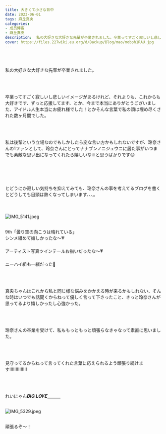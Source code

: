 ```yaml
---
title: 大きくて小さな背中
date: 2023-06-01
tags: 麻丘真央
categories: 
- 成员博客
- 麻丘真央
description:  私の大好きな大好きな先輩が卒業されました。卒業ってすごく寂しいし悲しいイメージがあるけれど、それよりも、これからも大好きです、ずっと応援してます、とか、今まで本当にありがとうございました、アイド...
cover: https://files.227wiki.eu.org/d/Backup/Blog/mao/mobph1RAU.jpg 
---
```

<div class="blog_detail__main">
<div><div dir="ltr"><meta content="text/html; charset=utf-8" http-equiv="content-type"/><div>　</div><p class="p1" style="margin: 0px; font-stretch: normal; line-height: normal; min-height: 22px;   -webkit-text-size-adjust: auto;"><br/></p><p class="p2" style="margin: 0px; font-stretch: normal; line-height: normal;   -webkit-text-size-adjust: auto;"><span class="s2">私の大好きな大好きな先輩が卒業されました。</span></p><p class="p1" style="margin: 0px; font-stretch: normal; line-height: normal; min-height: 22px;   -webkit-text-size-adjust: auto;"><span class="s1"></span><br/></p><p class="p1" style="margin: 0px; font-stretch: normal; line-height: normal; min-height: 22px;   -webkit-text-size-adjust: auto;"><span class="s1"></span><br/></p><p class="p1" style="margin: 0px; font-stretch: normal; line-height: normal; min-height: 22px;   -webkit-text-size-adjust: auto;"><span class="s1"></span><br/></p><p class="p2" style="margin: 0px; font-stretch: normal; line-height: normal;   -webkit-text-size-adjust: auto;"><span class="s2">卒業ってすごく寂しいし悲しいイメージがあるけれど、それよりも、これからも大好きです、ずっと応援してます、とか、今まで本当にありがとうございました、アイドル人生本当にお疲れ様でした！とかそんな言葉で私の頭は埋め尽くされた数ヶ月間でした。</span></p><p class="p1" style="margin: 0px; font-stretch: normal; line-height: normal; min-height: 22px;   -webkit-text-size-adjust: auto;"><span class="s1"></span><br/></p><p class="p1" style="margin: 0px; font-stretch: normal; line-height: normal; min-height: 22px;   -webkit-text-size-adjust: auto;"><span class="s1"></span><br/></p><p class="p1" style="margin: 0px; font-stretch: normal; line-height: normal; min-height: 22px;   -webkit-text-size-adjust: auto;"><span class="s1"></span><br/></p><p class="p2" style="margin: 0px; font-stretch: normal; line-height: normal;   -webkit-text-size-adjust: auto;"><span class="s2">私は後輩という立場なのでもしかしたら変な言い方かもしれないですが、玲奈さんの</span><span class="s1">1</span><span class="s2">ファンとして、玲奈さんにとってナナブンノニジュウニに居た事がいつまでも素敵な思い出になってくれたら嬉しいな</span><span class="s3" style="font-family: Menlo-Regular;">♕</span><span class="s2">と思うばかりです</span><span class="s4">😌</span></p><p class="p1" style="margin: 0px; font-stretch: normal; line-height: normal; min-height: 22px;   -webkit-text-size-adjust: auto;"><span class="s1"></span><br/></p><p class="p1" style="margin: 0px; font-stretch: normal; line-height: normal; min-height: 22px;   -webkit-text-size-adjust: auto;"><span class="s1"></span><br/></p><p class="p1" style="margin: 0px; font-stretch: normal; line-height: normal; min-height: 22px;   -webkit-text-size-adjust: auto;"><span class="s1"></span><br/></p><p class="p1" style="margin: 0px; font-stretch: normal; line-height: normal; min-height: 22px;   -webkit-text-size-adjust: auto;"><span class="s1"></span><br/></p><p class="p2" style="margin: 0px; font-stretch: normal; line-height: normal;   -webkit-text-size-adjust: auto;"><span class="s2">とどうにか寂しい気持ちを抑えてみても、玲奈さんの事を考えてるブログを書くとどうしても目頭は熱くなってしまいます、、、。</span></p><p class="p1" style="margin: 0px; font-stretch: normal; line-height: normal; min-height: 22px;   -webkit-text-size-adjust: auto;"><span class="s1"></span><br/></p><p class="p1" style="margin: 0px; font-stretch: normal; line-height: normal; min-height: 22px;   -webkit-text-size-adjust: auto;"><span class="s1"></span><br/></p><p class="p3" style="margin: 9px 0px 8px; font-stretch: normal; line-height: normal;   -webkit-text-size-adjust: auto;"><span class="s1"><img alt="IMG_5141.jpeg" src="https://files.227wiki.eu.org/d/Backup/Blog/mao/mobph1RAU.jpg"/></span></p><p class="p1" style="margin: 0px; font-stretch: normal; line-height: normal; min-height: 22px;   -webkit-text-size-adjust: auto;"><span class="s1"></span><br/></p><p class="p2" style="margin: 0px; font-stretch: normal; line-height: normal;   -webkit-text-size-adjust: auto;"><span class="s1">9th</span><span class="s2">「曇り空の向こうは晴れている」</span></p><p class="p2" style="margin: 0px; font-stretch: normal; line-height: normal;   -webkit-text-size-adjust: auto;"><span class="s2">シンメ組めて嬉しかったな〜</span><span class="s4">💗</span></p><p class="p1" style="margin: 0px; font-stretch: normal; line-height: normal; min-height: 22px;   -webkit-text-size-adjust: auto;"><span class="s1"></span><br/></p><p class="p2" style="margin: 0px; font-stretch: normal; line-height: normal;   -webkit-text-size-adjust: auto;"><span class="s2">アーティスト写真ツインテールお揃いだったな〜</span><span class="s4">💗</span></p><p class="p1" style="margin: 0px; font-stretch: normal; line-height: normal; min-height: 22px;   -webkit-text-size-adjust: auto;"><span class="s1"></span><br/></p><p class="p2" style="margin: 0px; font-stretch: normal; line-height: normal;   -webkit-text-size-adjust: auto;"><span class="s2">ニーハイ組も一緒だった</span><span class="s4">🫶</span></p><p class="p1" style="margin: 0px; font-stretch: normal; line-height: normal; min-height: 22px;   -webkit-text-size-adjust: auto;"><span class="s1"></span><br/></p><p class="p1" style="margin: 0px; font-stretch: normal; line-height: normal; min-height: 22px;   -webkit-text-size-adjust: auto;"><span class="s1"></span><br/></p><p class="p1" style="margin: 0px; font-stretch: normal; line-height: normal; min-height: 22px;   -webkit-text-size-adjust: auto;"><span class="s1"></span><br/></p><p class="p2" style="margin: 0px; font-stretch: normal; line-height: normal;   -webkit-text-size-adjust: auto;"><span class="s2">真央ちゃんはこれから私と同じ様な悩みをかかえる時が来るかもしれない、そんな時はいつでも話聞くからねって優しく言って下さったこと、きっと玲奈さんが思ってるより嬉しかったし心強かった。</span></p><p class="p1" style="margin: 0px; font-stretch: normal; line-height: normal; min-height: 22px;   -webkit-text-size-adjust: auto;"><span class="s1"></span><br/></p><p class="p1" style="margin: 0px; font-stretch: normal; line-height: normal; min-height: 22px;   -webkit-text-size-adjust: auto;"><span class="s1"></span><br/></p><p class="p1" style="margin: 0px; font-stretch: normal; line-height: normal; min-height: 22px;   -webkit-text-size-adjust: auto;"><span class="s1"></span><br/></p><p class="p2" style="margin: 0px; font-stretch: normal; line-height: normal;   -webkit-text-size-adjust: auto;"><span class="s2">玲奈さんの卒業を受けて、私ももっともっと頑張らなきゃなって素直に思いました。</span></p><p class="p1" style="margin: 0px; font-stretch: normal; line-height: normal; min-height: 22px;   -webkit-text-size-adjust: auto;"><span class="s1"></span><br/></p><p class="p1" style="margin: 0px; font-stretch: normal; line-height: normal; min-height: 22px;   -webkit-text-size-adjust: auto;"><span class="s1"></span><br/></p><p class="p1" style="margin: 0px; font-stretch: normal; line-height: normal; min-height: 22px;   -webkit-text-size-adjust: auto;"><span class="s1"></span><br/></p><p class="p2" style="margin: 0px; font-stretch: normal; line-height: normal;   -webkit-text-size-adjust: auto;"><span class="s2">見守ってるからねって言ってくれた言葉に応えられるよう頑張り続けます</span><span class="s1">!!!!!!!!!!!!!!</span></p><p class="p1" style="margin: 0px; font-stretch: normal; line-height: normal; min-height: 22px;   -webkit-text-size-adjust: auto;"><span class="s1"></span><br/></p><p class="p1" style="margin: 0px; font-stretch: normal; line-height: normal; min-height: 22px;   -webkit-text-size-adjust: auto;"><span class="s1"></span><br/></p><p class="p1" style="margin: 0px; font-stretch: normal; line-height: normal; min-height: 22px;   -webkit-text-size-adjust: auto;"><span class="s1"></span><br/></p><p class="p4" style='margin: 0px; font-stretch: normal; line-height: normal; font-family: "STIX Two Math";   -webkit-text-size-adjust: auto;'><span class="s2">れいにゃん</span><span class="s5" style="font-family: STIXTwoMath-Regular;">𝑩𝑰𝑮</span><span class="s1" style="font-family: UICTFontTextStyleBody;"> </span><span class="s5" style="font-family: STIXTwoMath-Regular;">𝑳𝑶𝑽𝑬</span><span class="s1" style="font-family: UICTFontTextStyleBody;">______</span><span class="s4">🫶</span></p><p class="p1" style="margin: 0px; font-stretch: normal; line-height: normal; min-height: 22px;   -webkit-text-size-adjust: auto;"><span class="s1"></span><br/></p><p class="p3" style="margin: 9px 0px 8px; font-stretch: normal; line-height: normal;   -webkit-text-size-adjust: auto;"><span class="s1"><img alt="IMG_5329.jpeg" src="https://files.227wiki.eu.org/d/Backup/Blog/mao/mobaYKGbM.jpg"/></span></p><p class="p1" style="margin: 0px; font-stretch: normal; line-height: normal; min-height: 22px;   -webkit-text-size-adjust: auto;"><span class="s1"></span><br/></p><p class="p1" style="margin: 0px; font-stretch: normal; line-height: normal; min-height: 22px;   -webkit-text-size-adjust: auto;">頑張るぞ〜！</p><p class="p1" style="margin: 0px; font-stretch: normal; line-height: normal; min-height: 22px;   -webkit-text-size-adjust: auto;"><br/><span class="s1"></span></p><p class="p1" style="margin: 0px; font-stretch: normal; line-height: normal; min-height: 22px;   -webkit-text-size-adjust: auto;"><span class="s1"></span></p></div></div>
<!--twitter-->

<!--//twitter-->
</div>